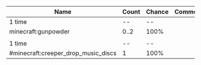 | Name                                | Count | Chance | Comment |
| ----------------------------------- | ----- | ------ | ------- |
| 1 time                              |    -- |     -- |         |
| minecraft:gunpowder                 |  0..2 |   100% |         |
|                                     |       |        |         |
| 1 time                              |    -- |     -- |         |
| #minecraft:creeper_drop_music_discs |     1 |   100% |         |